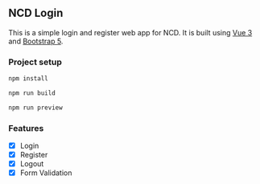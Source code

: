 ## NCD Login

This is a simple login and register web app for NCD. It is built using [Vue 3](https://v3.vuejs.org/) and [Bootstrap 5](https://getbootstrap.com/docs/5.0/getting-started/introduction/).

### Project setup
```bash
npm install
```
```bash
npm run build
```
```bash
npm run preview
```

### Features
- [x] Login
- [x] Register
- [x] Logout
- [x] Form Validation

